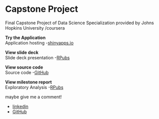 Capstone Project
========================================================

Final Capstone Project of Data Science Specialization provided by Johns Hopkins University /coursera

**Try the Application**  
Application hosting -[shinyapps.io](http://endoukoike.shinyapps.io/NextWordPrediction/)   

**View slide deck**  
Slide deck presentation -[RPubs](http://rpubs.com/EndouKoike/slidedeck)

**View source code**  
Source code -[GitHub](http://github.com/EndouKoike/CapstoneProject)  

**View milestone report**   
Exploratory Analysis -[RPubs](http://rpubs.com/EndouKoike/SwifkeyCorpus)


maybe give me a comment!
* [linkedin](http://www.linkedin.com/in/konstantinos-koumoundouros-552585102)  
* [GitHub](http://github.com/EndouKoike)
